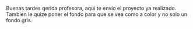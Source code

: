 
Buenas tardes qerida profesora, aqui te envio el proyecto ya realizado.
Tambien le quize poner el fondo para que se vea como a color y no solo un fondo gris.
